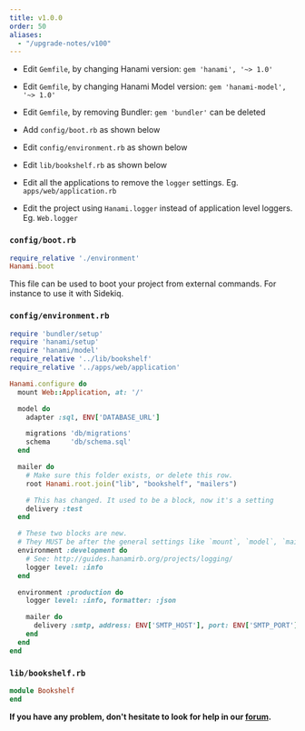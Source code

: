 ```yaml
---
title: v1.0.0
order: 50
aliases:
  - "/upgrade-notes/v100"
---
```


* Edit `Gemfile`, by changing Hanami version: `gem 'hanami', '~> 1.0'`

* Edit `Gemfile`, by changing Hanami Model version: `gem 'hanami-model', '~> 1.0'`

* Edit `Gemfile`, by removing Bundler: `gem 'bundler'` can be deleted

* Add `config/boot.rb` as shown below

* Edit `config/environment.rb` as shown below

* Edit `lib/bookshelf.rb` as shown below

* Edit all the applications to remove the `logger` settings. Eg. `apps/web/application.rb`

* Edit the project using `Hanami.logger` instead of application level loggers. Eg. `Web.logger`


### `config/boot.rb`

```ruby
require_relative './environment'
Hanami.boot
```

This file can be used to boot your project from external commands. For instance to use it with Sidekiq.

### `config/environment.rb`

```ruby
require 'bundler/setup'
require 'hanami/setup'
require 'hanami/model'
require_relative '../lib/bookshelf'
require_relative '../apps/web/application'

Hanami.configure do
  mount Web::Application, at: '/'

  model do
    adapter :sql, ENV['DATABASE_URL']

    migrations 'db/migrations'
    schema     'db/schema.sql'
  end

  mailer do
    # Make sure this folder exists, or delete this row.
    root Hanami.root.join("lib", "bookshelf", "mailers")

    # This has changed. It used to be a block, now it's a setting
    delivery :test
  end

  # These two blocks are new.
  # They MUST be after the general settings like `mount`, `model`, `mailer`.
  environment :development do
    # See: http://guides.hanamirb.org/projects/logging/
    logger level: :info
  end

  environment :production do
    logger level: :info, formatter: :json

    mailer do
      delivery :smtp, address: ENV['SMTP_HOST'], port: ENV['SMTP_PORT']
    end
  end
end
```

### `lib/bookshelf.rb`

```ruby
module Bookshelf
end
```

**If you have any problem, don't hesitate to look for help in our [forum](http://discourse.hanamirb.org).**
